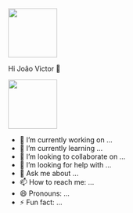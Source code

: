 ###

<div>
<img align="center" height="100"  src="https://pbs.twimg.com/profile_images/1052079357852835840/EeKb668h_400x400.jpg"> </img>
</div>

Hi João Victor 👋

<img height="100em" src="https://camo.githubusercontent.com/cb5c3d0c8e6da95bd61901094a49b5a83782522d9f39fa2ba55e6bfb08a175b9/68747470733a2f2f6769746875622d726561646d652d73746174732e76657263656c2e6170702f6170692f70696e2f3f757365726e616d653d4a697a7265656c4d657373267265706f3d506574732d50726f707269657461697265267468656d653d626c75656265727279" data-canonical-src="https://github-readme-stats.vercel.app/api/pin/?username=joaovictor-jv&amp;repo=Prova-POO&amp;theme=gradient" style="max-width: 100%;">

- 🔭 I’m currently working on ...
- 🌱 I’m currently learning ...
- 👯 I’m looking to collaborate on ...
- 🤔 I’m looking for help with ...
- 💬 Ask me about ...
- 📫 How to reach me: ...
- 😄 Pronouns: ...
- ⚡ Fun fact: ...

